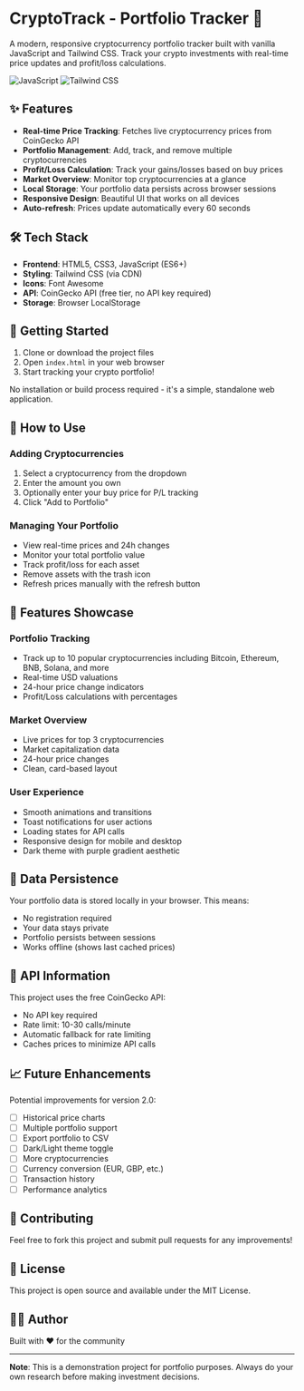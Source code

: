 # CryptoTrack - Portfolio Tracker 🚀

A modern, responsive cryptocurrency portfolio tracker built with vanilla JavaScript and Tailwind CSS. Track your crypto investments with real-time price updates and profit/loss calculations.

![JavaScript](https://img.shields.io/badge/JavaScript-ES6+-yellow)
![Tailwind CSS](https://img.shields.io/badge/Tailwind%20CSS-v3-blue)

## ✨ Features

- **Real-time Price Tracking**: Fetches live cryptocurrency prices from CoinGecko API
- **Portfolio Management**: Add, track, and remove multiple cryptocurrencies
- **Profit/Loss Calculation**: Track your gains/losses based on buy prices
- **Market Overview**: Monitor top cryptocurrencies at a glance
- **Local Storage**: Your portfolio data persists across browser sessions
- **Responsive Design**: Beautiful UI that works on all devices
- **Auto-refresh**: Prices update automatically every 60 seconds

## 🛠️ Tech Stack

- **Frontend**: HTML5, CSS3, JavaScript (ES6+)
- **Styling**: Tailwind CSS (via CDN)
- **Icons**: Font Awesome
- **API**: CoinGecko API (free tier, no API key required)
- **Storage**: Browser LocalStorage

## 🚀 Getting Started

1. Clone or download the project files
2. Open `index.html` in your web browser
3. Start tracking your crypto portfolio!

No installation or build process required - it's a simple, standalone web application.

## 📱 How to Use

### Adding Cryptocurrencies
1. Select a cryptocurrency from the dropdown
2. Enter the amount you own
3. Optionally enter your buy price for P/L tracking
4. Click "Add to Portfolio"

### Managing Your Portfolio
- View real-time prices and 24h changes
- Monitor your total portfolio value
- Track profit/loss for each asset
- Remove assets with the trash icon
- Refresh prices manually with the refresh button

## 🎨 Features Showcase

### Portfolio Tracking
- Track up to 10 popular cryptocurrencies including Bitcoin, Ethereum, BNB, Solana, and more
- Real-time USD valuations
- 24-hour price change indicators
- Profit/Loss calculations with percentages

### Market Overview
- Live prices for top 3 cryptocurrencies
- Market capitalization data
- 24-hour price changes
- Clean, card-based layout

### User Experience
- Smooth animations and transitions
- Toast notifications for user actions
- Loading states for API calls
- Responsive design for mobile and desktop
- Dark theme with purple gradient aesthetic

## 💾 Data Persistence

Your portfolio data is stored locally in your browser. This means:
- No registration required
- Your data stays private
- Portfolio persists between sessions
- Works offline (shows last cached prices)

## 🔄 API Information

This project uses the free CoinGecko API:
- No API key required
- Rate limit: 10-30 calls/minute
- Automatic fallback for rate limiting
- Caches prices to minimize API calls

## 📈 Future Enhancements

Potential improvements for version 2.0:
- [ ] Historical price charts
- [ ] Multiple portfolio support
- [ ] Export portfolio to CSV
- [ ] Dark/Light theme toggle
- [ ] More cryptocurrencies
- [ ] Currency conversion (EUR, GBP, etc.)
- [ ] Transaction history
- [ ] Performance analytics

## 🤝 Contributing

Feel free to fork this project and submit pull requests for any improvements!

## 📄 License

This project is open source and available under the MIT License.

## 👨‍💻 Author

Built with ❤️ for the community

---

**Note**: This is a demonstration project for portfolio purposes. Always do your own research before making investment decisions.
